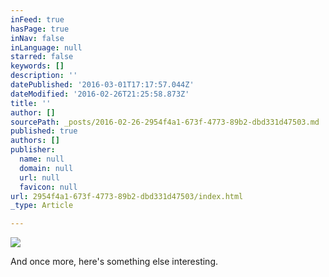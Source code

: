 ```yaml
---
inFeed: true
hasPage: true
inNav: false
inLanguage: null
starred: false
keywords: []
description: ''
datePublished: '2016-03-01T17:17:57.044Z'
dateModified: '2016-02-26T21:25:58.873Z'
title: ''
author: []
sourcePath: _posts/2016-02-26-2954f4a1-673f-4773-89b2-dbd331d47503.md
published: true
authors: []
publisher:
  name: null
  domain: null
  url: null
  favicon: null
url: 2954f4a1-673f-4773-89b2-dbd331d47503/index.html
_type: Article

---
```

![](https://the-grid-user-content.s3-us-west-2.amazonaws.com/1535a966-f901-4664-a5f8-0cef1af198b7.jpg)

And once more, here's something else interesting.